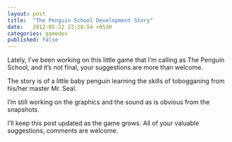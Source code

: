 ```yaml
---
layout: post
title:  "The Penguin School Development Story"
date:   2012-05-22 23:28:54 +0530
categories: gamedev
published: false
---
```


Lately, I’ve been working on this little game that I’m calling as The Penguin School, and it’s not final, your suggestions are more than welcome.

The story is of a little baby penguin learning the skills of tobogganing from his/her master Mr. Seal.

I’m still working on the graphics and the sound as is obvious from the snapshots.

I’ll keep this post updated as the game grows. All of your valuable suggestions, comments are welcome.